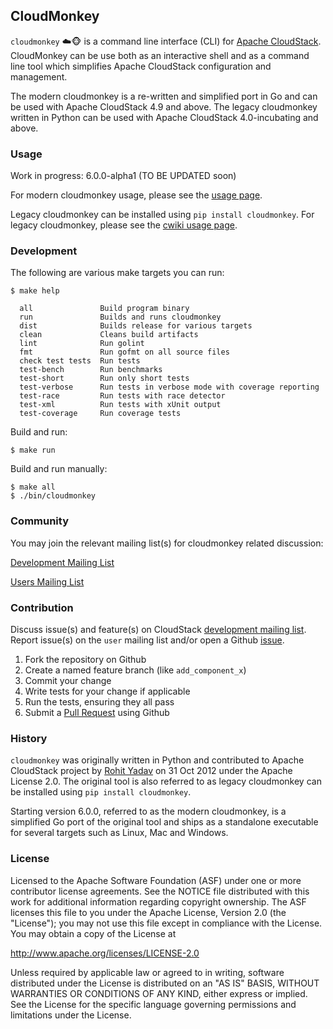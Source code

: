 ## CloudMonkey

`cloudmonkey` :cloud::monkey_face: is a command line interface (CLI) for
[Apache CloudStack](http://cloudstack.apache.org).
CloudMonkey can be use both as an interactive shell and as a command line tool
which simplifies Apache CloudStack configuration and management.

The modern cloudmonkey is a re-written and simplified port in Go and can be used
with Apache CloudStack 4.9 and above. The legacy cloudmonkey written in Python
can be used with Apache CloudStack 4.0-incubating and above.

### Usage

Work in progress: 6.0.0-alpha1 (TO BE UPDATED soon)

For modern cloudmonkey usage, please see the [usage page](https://github.com/apache/cloudstack-cloudmonkey/wiki/Usage).

Legacy cloudmonkey can be installed using `pip install cloudmonkey`.
For legacy cloudmonkey, please see the [cwiki usage page](https://cwiki.apache.org/confluence/display/CLOUDSTACK/CloudStack+cloudmonkey+CLI).

### Development

The following are various make targets you can run:

    $ make help

      all               Build program binary
      run               Builds and runs cloudmonkey
      dist              Builds release for various targets
      clean             Cleans build artifacts
      lint              Run golint
      fmt               Run gofmt on all source files
      check test tests  Run tests
      test-bench        Run benchmarks
      test-short        Run only short tests
      test-verbose      Run tests in verbose mode with coverage reporting
      test-race         Run tests with race detector
      test-xml          Run tests with xUnit output
      test-coverage     Run coverage tests

Build and run:

    $ make run

Build and run manually:

    $ make all
    $ ./bin/cloudmonkey

### Community

You may join the relevant mailing list(s) for cloudmonkey related discussion:

[Development Mailing List](mailto:dev-subscribe@cloudstack.apache.org)

[Users Mailing List](mailto:users-subscribe@cloudstack.apache.org)

### Contribution

Discuss issue(s) and feature(s) on CloudStack [development mailing list](mailto:dev-subscribe@cloudstack.apache.org).
Report issue(s) on the `user` mailing list and/or open a Github [issue](https://github.com/apache/cloudstack-cloudmonkey/issues).

1. Fork the repository on Github
2. Create a named feature branch (like `add_component_x`)
3. Commit your change
4. Write tests for your change if applicable
5. Run the tests, ensuring they all pass
6. Submit a [Pull Request](https://github.com/apache/cloudstack-cloudmonkey/pull/new/master) using Github

### History

`cloudmonkey` was originally written in Python and contributed to Apache CloudStack
project by [Rohit Yadav](http://rohityadav.cloud) on 31 Oct 2012 under the Apache
License 2.0. The original tool is also referred to as legacy cloudmonkey can
be installed using `pip install cloudmonkey`.

Starting version 6.0.0, referred to as the modern cloudmonkey, is a simplified
Go port of the original tool and ships as a standalone executable for several
targets such as Linux, Mac and Windows.

### License

Licensed to the Apache Software Foundation (ASF) under one
or more contributor license agreements.  See the NOTICE file
distributed with this work for additional information
regarding copyright ownership.  The ASF licenses this file
to you under the Apache License, Version 2.0 (the
"License"); you may not use this file except in compliance
with the License.  You may obtain a copy of the License at

  http://www.apache.org/licenses/LICENSE-2.0

Unless required by applicable law or agreed to in writing,
software distributed under the License is distributed on an
"AS IS" BASIS, WITHOUT WARRANTIES OR CONDITIONS OF ANY
KIND, either express or implied.  See the License for the
specific language governing permissions and limitations
under the License.
